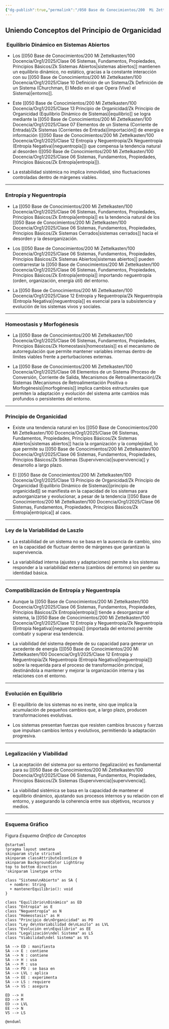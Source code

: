 ```yaml
---
{"dg-publish":true,"permalink":"/050 Base de Conocimientos/200  Mi Zettelkasten/100 Docencia/Org1/2025/Clase 13 Principio de Organicidad/Zk Principio de Organicidad (Uniendo Conceptos)/","tags":["digitalGarden"]}
---
```


## Uniendo Conceptos del Principio de Organicidad

###  Equilibrio Dinámico en Sistemas Abiertos

- Los [[050 Base de Conocimientos/200  Mi Zettelkasten/100 Docencia/Org1/2025/Clase 06 Sistemas, Fundamentos, Propiedades, Principios Básicos/Zk Sistemas Abiertos\|sistemas abiertos]] mantienen un equilibrio dinámico, no estático, gracias a la constante interacción con su [[050 Base de Conocimientos/200  Mi Zettelkasten/100 Docencia/Org1/2025/Clase 10 Definición de un Sistema/Zk Definición de un Sistema (Churchman, El Medio en el que Opera (Vive) el Sistema)\|entorno]].
    
- Este [[050 Base de Conocimientos/200  Mi Zettelkasten/100 Docencia/Org1/2025/Clase 13 Principio de Organicidad/Zk Principio de Organicidad (Equilibrio Dinámico de Sistemas)\|equilibrio]] se logra mediante la [[050 Base de Conocimientos/200  Mi Zettelkasten/100 Docencia/Org1/2025/Clase 07 Elementos de un Sistema (Corriente de Entrada)/Zk Sistemas (Corrientes de Entrada)\|importación]] de energía e información ([[050 Base de Conocimientos/200  Mi Zettelkasten/100 Docencia/Org1/2025/Clase 12 Entropía y Neguentropía/Zk Neguentropía (Entropía Negativa)\|neguentropía]]) que compensa la tendencia natural al desorden ([[050 Base de Conocimientos/200  Mi Zettelkasten/100 Docencia/Org1/2025/Clase 06 Sistemas, Fundamentos, Propiedades, Principios Básicos/Zk Entropía\|entropía]]).
    
- La estabilidad sistémica no implica inmovilidad, sino fluctuaciones controladas dentro de márgenes viables.

----
### Entropía y Neguentropía

- La [[050 Base de Conocimientos/200  Mi Zettelkasten/100 Docencia/Org1/2025/Clase 06 Sistemas, Fundamentos, Propiedades, Principios Básicos/Zk Entropía\|entropía]] es la tendencia natural de los [[050 Base de Conocimientos/200  Mi Zettelkasten/100 Docencia/Org1/2025/Clase 06 Sistemas, Fundamentos, Propiedades, Principios Básicos/Zk Sistemas Cerrados\|sistemas cerrados]] hacia el desorden y la desorganización.
    
- Los [[050 Base de Conocimientos/200  Mi Zettelkasten/100 Docencia/Org1/2025/Clase 06 Sistemas, Fundamentos, Propiedades, Principios Básicos/Zk Sistemas Abiertos\|sistemas abiertos]] pueden contrarrestar la [[050 Base de Conocimientos/200  Mi Zettelkasten/100 Docencia/Org1/2025/Clase 06 Sistemas, Fundamentos, Propiedades, Principios Básicos/Zk Entropía\|entropía]] importando neguentropía (orden, organización, energía útil) del entorno.
    
- La [[050 Base de Conocimientos/200  Mi Zettelkasten/100 Docencia/Org1/2025/Clase 12 Entropía y Neguentropía/Zk Neguentropía (Entropía Negativa)\|neguentropía]] es esencial para la subsistencia y evolución de los sistemas vivos y sociales.

---
### Homeostasis y Morfogénesis

- La [[050 Base de Conocimientos/200  Mi Zettelkasten/100 Docencia/Org1/2025/Clase 06 Sistemas, Fundamentos, Propiedades, Principios Básicos/Zk Homeostasis\|homeostasis]] es el mecanismo de autorregulación que permite mantener variables internas dentro de límites viables frente a perturbaciones externas.
    
- La [[050 Base de Conocimientos/200  Mi Zettelkasten/100 Docencia/Org1/2025/Clase 08 Elementos de un Sistema (Proceso de Conversión, Corriente de Salida, Mecanismos de Retroalimentación)/Zk Sistemas (Mecanismos de Retroalimentación Positiva o Morfogénesis)\|morfogénesis]] implica cambios estructurales que permiten la adaptación y evolución del sistema ante cambios más profundos o persistentes del entorno.

----
### Principio de Organicidad

- Existe una tendencia natural en los [[050 Base de Conocimientos/200  Mi Zettelkasten/100 Docencia/Org1/2025/Clase 06 Sistemas, Fundamentos, Propiedades, Principios Básicos/Zk Sistemas Abiertos\|sistemas abiertos]] hacia la organización y la complejidad, lo que permite su [[050 Base de Conocimientos/200  Mi Zettelkasten/100 Docencia/Org1/2025/Clase 06 Sistemas, Fundamentos, Propiedades, Principios Básicos/Zk Sistemas (Supervivencia)\|supervivencia]] y desarrollo a largo plazo.
    
- El [[050 Base de Conocimientos/200  Mi Zettelkasten/100 Docencia/Org1/2025/Clase 13 Principio de Organicidad/Zk Principio de Organicidad (Equilibrio Dinámico de Sistemas)\|principio de organicidad]] se manifiesta en la capacidad de los sistemas para autoorganizarse y evolucionar, a pesar de la tendencia [[050 Base de Conocimientos/200  Mi Zettelkasten/100 Docencia/Org1/2025/Clase 06 Sistemas, Fundamentos, Propiedades, Principios Básicos/Zk Entropía\|entrópica]] al caos.

----
### Ley de la Variabilidad de Laszlo

- La estabilidad de un sistema no se basa en la ausencia de cambio, sino en la capacidad de fluctuar dentro de márgenes que garantizan la supervivencia.
    
- La variabilidad interna (ajustes y adaptaciones) permite a los sistemas responder a la variabilidad externa (cambios del entorno) sin perder su identidad básica.

----
### Compatibilización de Entropía y Neguentropía

- Aunque la [[050 Base de Conocimientos/200  Mi Zettelkasten/100 Docencia/Org1/2025/Clase 06 Sistemas, Fundamentos, Propiedades, Principios Básicos/Zk Entropía\|entropía]] tiende a desorganizar el sistema, la [[050 Base de Conocimientos/200  Mi Zettelkasten/100 Docencia/Org1/2025/Clase 12 Entropía y Neguentropía/Zk Neguentropía (Entropía Negativa)\|neguentropía]] (importada del entorno) permite combatir y superar esa tendencia.
    
- La viabilidad del sistema depende de su capacidad para generar un excedente de energía ([[050 Base de Conocimientos/200  Mi Zettelkasten/100 Docencia/Org1/2025/Clase 12 Entropía y Neguentropía/Zk Neguentropía (Entropía Negativa)\|neguentropía]]) sobre la requerida para el proceso de transformación principal, destinándola a mantener y mejorar la organización interna y las relaciones con el entorno.

---
### Evolución en Equilibrio

- El equilibrio de los sistemas no es inerte, sino que implica la acumulación de pequeños cambios que, a largo plazo, producen transformaciones evolutivas.
    
- Los sistemas presentan fuerzas que resisten cambios bruscos y fuerzas que impulsan cambios lentos y evolutivos, permitiendo la adaptación progresiva.

---
### Legalización y Viabilidad

- La aceptación del sistema por su entorno (legalización) es fundamental para su [[050 Base de Conocimientos/200  Mi Zettelkasten/100 Docencia/Org1/2025/Clase 06 Sistemas, Fundamentos, Propiedades, Principios Básicos/Zk Sistemas (Supervivencia)\|supervivencia]].
    
- La viabilidad sistémica se basa en la capacidad de mantener el equilibrio dinámico, ajustando sus procesos internos y su relación con el entorno, y asegurando la coherencia entre sus objetivos, recursos y medios.

---
### Esquema Gráfico

Figura
_Esquema Gráfico de Conceptos_
```plantuml
@startuml
!pragma layout smetana
skinparam style strictuml
skinparam classAttributeIconSize 0
skinparam BackgroundColor LightGray
top to bottom direction
'skinparam linetype ortho

class "Sistema\nAbierto" as SA {
  + nombre: String
  + mantenerEquilibrio(): void
}

class "Equilibrio\nDinámico" as ED
class "Entropía" as E
class "Neguentropía" as N
class "Homeostasis" as H
class "Principio de\nOrganicidad" as PO
class "Ley de\nVariabilidad de\nLaszlo" as LVL
class "Evolución en\nEquilibrio" as EE
class "Legalización\ndel Sistema" as LS
class "Viabilidad\ndel Sistema" as VS

SA --> ED : manifiesta
SA --> E : contiene
SA --> N : contiene
SA --> H : usa
SA --> M : usa
SA --> PO : se basa en
SA --> LVL : aplica
SA --> EE : experimenta
SA --> LS : requiere
SA --> VS : asegura

ED --> H
ED --> M
ED --> LVL
EE --> N
VS --> LS

@enduml
```
